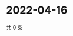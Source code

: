 # 2022-04-16

共 0 条

<!-- BEGIN WEIBO -->
<!-- 最后更新时间 Sat Apr 16 2022 23:12:38 GMT+0800 (China Standard Time) -->

<!-- END WEIBO -->
